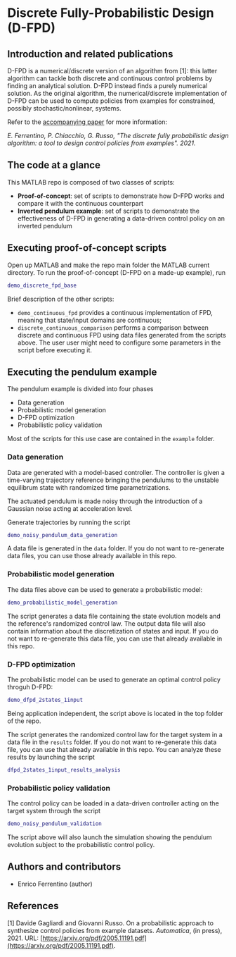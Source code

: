 # Discrete Fully-Probabilistic Design (D-FPD)

## Introduction and related publications

D-FPD is a numerical/discrete version of an algorithm from [1]: this latter algorithm can tackle both discrete and continuous control problems by finding an analytical solution. D-FPD instead finds a purely numerical solution. As the original algorithm, the numerical/discrete implementation of D-FPD can be used to compute policies from examples for constrained, possibly stochastic/nonlinear, systems.

Refer to the [accompanying paper](paper.pdf) for more information:

_E. Ferrentino, P. Chiacchio, G. Russo, "The discrete fully probabilistic design algorithm: a tool to design control policies from examples". 2021._

## The code at a glance

This MATLAB repo is composed of two classes of scripts:

* **Proof-of-concept**: set of scripts to demonstrate how D-FPD works and compare it with the continuous counterpart
* **Inverted pendulum example**: set of scripts to demonstrate the effectiveness of D-FPD in generating a data-driven control policy on an inverted pendulum

## Executing proof-of-concept scripts

Open up MATLAB and make the repo main folder the MATLAB current directory. To run the proof-of-concept (D-FPD on a made-up example), run

```matlab
demo_discrete_fpd_base
```

Brief description of the other scripts:

* `demo_continuous_fpd` provides a continuous implementation of FPD, meaning that state/input domains are continuous;
* `discrete_continuous_comparison` performs a comparison between discrete and continuous FPD using data files generated from the scripts above. The user user might need to configure some parameters in the script before executing it.

## Executing the pendulum example

The pendulum example is divided into four phases

* Data generation
* Probabilistic model generation
* D-FPD optimization
* Probabilistic policy validation

Most of the scripts for this use case are contained in the `example` folder.

### Data generation

Data are generated with a model-based controller. The controller is given a time-varying trajectory reference bringing the pendulums to the unstable equilibrum state with randomized time parametrizations.

The actuated pendulum is made noisy through the introduction of a Gaussian noise acting at acceleration level.

Generate trajectories by running the script

```matlab
demo_noisy_pendulum_data_generation
```

A data file is generated in the `data` folder. If you do not want to re-generate data files, you can use those already available in this repo.

### Probabilistic model generation

The data files above can be used to generate a probabilistic model:

```matlab
demo_probabilistic_model_generation
```

The script generates a data file containing the state evolution models and the reference's randomized control law. The output data file will also contain information about the discretization of states and input. If you do not want to re-generate this data file, you can use that already available in this repo.

### D-FPD optimization

The probabilistic model can be used to generate an optimal control policy throguh D-FPD:

```matlab
demo_dfpd_2states_1input
```

Being application independent, the script above is located in the top folder of the repo.

The script generates the randomized control law for the target system in a data file in the `results` folder. If you do not want to re-generate this data file, you can use that already available in this repo. You can analyze these results by launching the script

```matlab
dfpd_2states_1input_results_analysis
```

### Probabilistic policy validation

The control policy can be loaded in a data-driven controller acting on the target system through the script

```matlab
demo_noisy_pendulum_validation
```

The script above will also launch the simulation showing the pendulum evolution subject to the probabilistic control policy.

## Authors and contributors

* Enrico Ferrentino (author)

## References

[1] Davide Gagliardi and Giovanni Russo. On a probabilistic approach to synthesize control policies from example datasets. _Automatica_, (in press), 2021. URL: [https://arxiv.org/pdf/2005.11191.pdf](https://arxiv.org/pdf/2005.11191.pdf).
